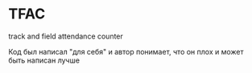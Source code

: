 # TFAC
track and field attendance counter

Код был написал "для себя" и автор понимает, что он плох и может быть написан лучше

